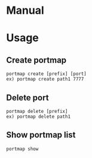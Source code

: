 # Manual

# Usage

## Create portmap
```
portmap create [prefix] [port]
ex) portmap create path1 7777
```

## Delete port
```
portmap delete [prefix]
ex) portmap delete path1
```

## Show portmap list
```
portmap show
```